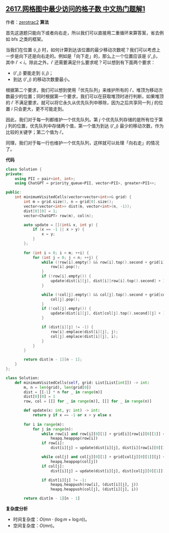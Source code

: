 ## [2617.网格图中最少访问的格子数 中文热门题解1](https://leetcode.cn/problems/minimum-number-of-visited-cells-in-a-grid/solutions/100000/m-n-ge-you-xian-dui-lie-by-zerotrac2-d9rg)

作者：[zerotrac2](https://leetcode.cn/u/zerotrac2)
**算法**

首先这道题只能向下或者向右走，所以我们可以直接用二重循环来算答案，省去例如 bfs 之类的框架。

当我们在位置 $(i, j)$ 时，如何计算到达该位置的最少移动次数呢？我们可以考虑上一步是向下还是向右走的。例如是「向下走」的，那么上一个位置应该是 $(i', j)$，其中 $i' < i$。除此之外，$i'$ 还需要满足什么要求呢？可以想到有下面两个要求：

- $(i', j)$ 要能走到 $(i, j)$；
- 到达 $(i', j)$ 的移动次数要最小。

根据第二个要求，我们可以想到使用「优先队列」来维护所有的 $i'$，堆顶为移动次数最少的位置；同时根据第一个要求，我们可以在获取堆顶时进行判断，如果堆顶的 $i'$ 不满足要求，就可以将它永久从优先队列中移除，因为之后共享同一列 $j$ 的位置 $i$ 只会更大，更不可能走到。

因此，我们对于每一列都维护一个优先队列。第 $j$ 个优先队列存储的是所有位于第 $j$ 列的位置，优先队列中存储两个值，第一个值为到达 $(i', j)$ 最少的移动次数，作为比较的关键字；第二个值为 $i'$。

同理，我们对于每一行也维护一个优先队列，这样就可以处理「向右走」的情况了。

**代码**

```C++ [sol1-C++]
class Solution {
private:
    using PII = pair<int, int>;
    using ChatGPT = priority_queue<PII, vector<PII>, greater<PII>>;

public:
    int minimumVisitedCells(vector<vector<int>>& grid) {
        int m = grid.size(), n = grid[0].size();
        vector<vector<int>> dist(m, vector<int>(n, -1));
        dist[0][0] = 1;
        vector<ChatGPT> row(m), col(n);

        auto update = [](int& x, int y) {
            if (x == -1 || x > y) {
                x = y;
            }
        };
        
        for (int i = 0; i < m; ++i) {
            for (int j = 0; j < n; ++j) {
                while (!row[i].empty() && row[i].top().second + grid[i][row[i].top().second] < j) {
                    row[i].pop();
                }
                if (!row[i].empty()) {
                    update(dist[i][j], dist[i][row[i].top().second] + 1);
                }

                while (!col[j].empty() && col[j].top().second + grid[col[j].top().second][j] < i) {
                    col[j].pop();
                }
                if (!col[j].empty()) {
                    update(dist[i][j], dist[col[j].top().second][j] + 1);
                }

                if (dist[i][j] != -1) {
                    row[i].emplace(dist[i][j], j);
                    col[j].emplace(dist[i][j], i);
                }
            }
        }

        return dist[m - 1][n - 1];
    }
};
```

```Python [sol1-Python]
class Solution:
    def minimumVisitedCells(self, grid: List[List[int]]) -> int:
        m, n = len(grid), len(grid[0])
        dist = [[-1] * n for _ in range(m)]
        dist[0][0] = 1
        row, col = [[] for _ in range(m)], [[] for _ in range(n)]

        def update(x: int, y: int) -> int:
            return y if x == -1 or x > y else x
        
        for i in range(m):
            for j in range(n):
                while row[i] and row[i][0][1] + grid[i][row[i][0][1]] < j:
                    heapq.heappop(row[i])
                if row[i]:
                    dist[i][j] = update(dist[i][j], dist[i][row[i][0][1]] + 1)

                while col[j] and col[j][0][1] + grid[col[j][0][1]][j] < i:
                    heapq.heappop(col[j])
                if col[j]:
                    dist[i][j] = update(dist[i][j], dist[col[j][0][1]][j] + 1)

                if dist[i][j] != -1:
                    heapq.heappush(row[i], (dist[i][j], j))
                    heapq.heappush(col[j], (dist[i][j], i))

        return dist[m - 1][n - 1]
```

**复杂度分析**

- 时间复杂度：$O(mn \cdot (\log m + \log n))$。
- 空间复杂度：$O(mn)$。